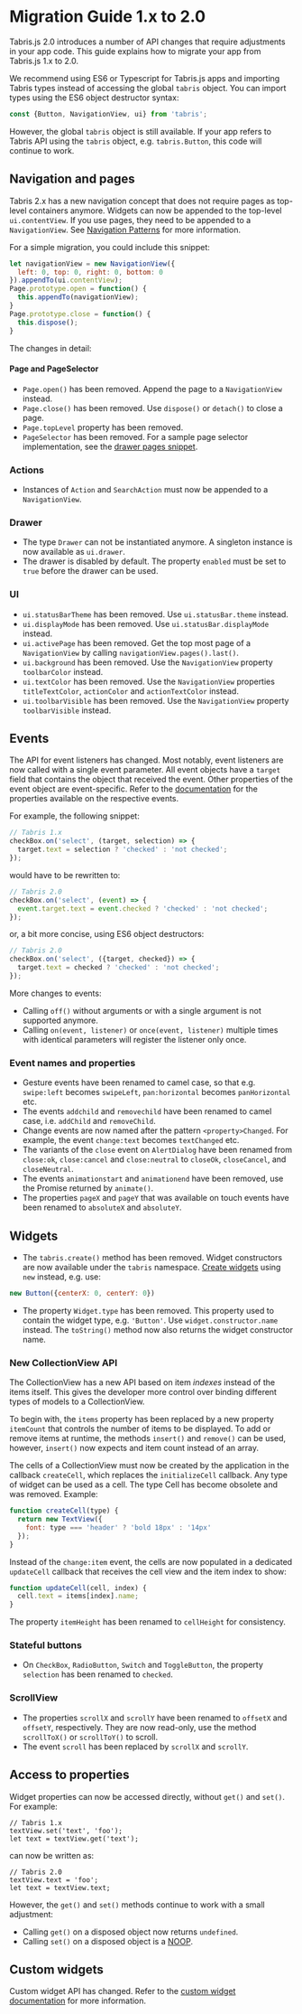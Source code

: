 # Migration Guide 1.x to 2.0

Tabris.js 2.0 introduces a number of API changes that require adjustments in your app code.
This guide explains how to migrate your app from Tabris.js 1.x to 2.0.

We recommend using ES6 or Typescript for Tabris.js apps and importing Tabris types instead of accessing the global `tabris` object. You can import types using the ES6 object destructor syntax:

```js
const {Button, NavigationView, ui} from 'tabris';
```

However, the global `tabris` object is still available. If your app refers to Tabris API using the `tabris` object, e.g. `tabris.Button`, this code will continue to work.

## Navigation and pages

Tabris 2.x has a new navigation concept that does not require pages as top-level containers anymore. Widgets can now be appended to the top-level `ui.contentView`. If you use pages, they need to be appended to a `NavigationView`. See [Navigation Patterns](https://tabrisjs.com/documentation/2.0/ui) for more information.

For a simple migration, you could include this snippet:

```js
let navigationView = new NavigationView({
  left: 0, top: 0, right: 0, bottom: 0
}).appendTo(ui.contentView);
Page.prototype.open = function() {
  this.appendTo(navigationView);
}
Page.prototype.close = function() {
  this.dispose();
}
```

The changes in detail:

#### Page and PageSelector

* `Page.open()` has been removed. Append the page to a `NavigationView` instead.
* `Page.close()` has been removed. Use `dispose()` or `detach()` to close a page.
* `Page.topLevel` property has been removed.
* `PageSelector` has been removed. For a sample page selector implementation, see the [drawer pages snippet](https://github.com/eclipsesource/tabris-js/blob/master/snippets/drawer-pages.js).

### Actions

* Instances of `Action` and `SearchAction` must now be appended to a `NavigationView`.

### Drawer

* The type `Drawer` can not be instantiated anymore. A singleton instance is now available as `ui.drawer`.
* The drawer is disabled by default. The property `enabled` must be set to `true` before the drawer can be used.

### UI

* `ui.statusBarTheme` has been removed. Use `ui.statusBar.theme` instead.
* `ui.displayMode` has been removed. Use `ui.statusBar.displayMode` instead.
* `ui.activePage` has been removed. Get the top most page of a `NavigationView` by calling `navigationView.pages().last()`.
* `ui.background` has been removed. Use the `NavigationView` property `toolbarColor` instead.
* `ui.textColor` has been removed. Use the `NavigationView` properties `titleTextColor`, `actionColor` and `actionTextColor` instead.
* `ui.toolbarVisible` has been removed. Use the `NavigationView` property `toolbarVisible` instead.

## Events

The API for event listeners has changed. Most notably, event listeners are now called with a single event parameter. All event objects have a `target` field that contains the object that received the event. Other properties of the event object are event-specific. Refer to the [documentation](https://tabrisjs.com/documentation/2.0/) for the properties available on the respective events.

For example, the following snippet:

```js
// Tabris 1.x
checkBox.on('select', (target, selection) => {
  target.text = selection ? 'checked' : 'not checked';
});
```

would have to be rewritten to:

```js
// Tabris 2.0
checkBox.on('select', (event) => {
  event.target.text = event.checked ? 'checked' : 'not checked';
});
```

or, a bit more concise, using ES6 object destructors:

```js
// Tabris 2.0
checkBox.on('select', ({target, checked}) => {
  target.text = checked ? 'checked' : 'not checked';
});
```

More changes to events:

* Calling `off()` without arguments or with a single argument is not supported anymore.
* Calling `on(event, listener)` or `once(event, listener)` multiple times with identical parameters will register the listener only once.

### Event names and properties

* Gesture events have been renamed to camel case, so that e.g. `swipe:left` becomes `swipeLeft`, `pan:horizontal` becomes `panHorizontal` etc.
* The events `addchild` and `removechild` have been renamed to camel case, i.e. `addChild` and `removeChild`.
* Change events are now named after the pattern `<property>Changed`. For example, the event `change:text` becomes `textChanged` etc.
* The variants of the `close` event on `AlertDialog` have been renamed from `close:ok`, `close:cancel` and `close:neutral` to `closeOk`, `closeCancel`, and `closeNeutral`.
* The events `animationstart` and `animationend` have been removed, use the Promise returned by `animate()`.
* The properties `pageX` and `pageY` that was available on touch events have been renamed to `absoluteX` and `absoluteY`.

## Widgets

* The `tabris.create()` method has been removed. Widget constructors are now available under the `tabris` namespace. [Create widgets](https://tabrisjs.com/documentation/2.0/widget-basics#creating-native-widgets) using `new` instead, e.g. use:

```js
new Button({centerX: 0, centerY: 0})
```

* The property `Widget.type` has been removed. This property used to contain the widget type, e.g. `'Button'`. Use `widget.constructor.name` instead. The `toString()` method now also returns the widget constructor name.

### New CollectionView API

The CollectionView has a new API based on item *indexes* instead of the items itself.
This gives the developer more control over binding different types of models to a CollectionView.

To begin with, the `items` property has been replaced by a new property `itemCount` that controls the number of items to be displayed.
To add or remove items at runtime, the methods `insert()` and `remove()` can be used, however, `insert()` now expects and item count instead of an array.

The cells of a CollectionView must now be created by the application in the callback `createCell`, which replaces the `initializeCell` callback.
Any type of widget can be used as a cell. The type Cell has become obsolete and was removed. Example:

```js
function createCell(type) {
  return new TextView({
    font: type === 'header' ? 'bold 18px' : '14px'
  });
}
```

Instead of the `change:item` event, the cells are now populated in a dedicated `updateCell` callback that receives the cell view and the item index to show:

```js
function updateCell(cell, index) {
  cell.text = items[index].name;
}
```

The property `itemHeight` has been renamed to `cellHeight` for consistency.

### Stateful buttons

* On `CheckBox`, `RadioButton`, `Switch` and `ToggleButton`, the property `selection` has been renamed to `checked`.

### ScrollView

* The properties `scrollX` and `scrollY` have been renamed to `offsetX` and `offsetY`, respectively. They are now read-only, use the method `scrollToX()` or `scrollToY()` to scroll.
* The event `scroll` has been replaced by `scrollX` and `scrollY`.

## Access to properties

Widget properties can now be accessed directly, without `get()` and `set()`. For example:

```
// Tabris 1.x
textView.set('text', 'foo');
let text = textView.get('text');
```

can now be written as:

```
// Tabris 2.0
textView.text = 'foo';
let text = textView.text;
```

However, the `get()` and `set()` methods continue to work with a small adjustment:

* Calling `get()` on a disposed object now returns `undefined`.
* Calling `set()` on a disposed object is a [NOOP](https://en.wikipedia.org/wiki/NOP).

## Custom widgets

Custom widget API has changed. Refer to the [custom widget documentation](https://tabrisjs.com/documentation/2.0/custom-widgets) for more information.
